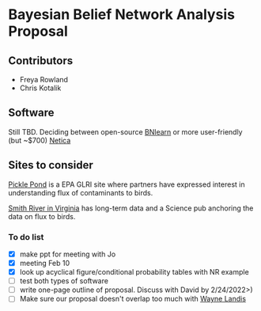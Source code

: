 # Bayesian Belief Network Analysis Proposal

## Contributors
- Freya Rowland
- Chris Kotalik

## Software
Still TBD. Deciding between open-source [BNlearn](<https://www.bnlearn.com/>) or more user-friendly (but ~$700) [Netica](<https://www.norsys.com/netica.html>)

## Sites to consider

[Pickle Pond](<https://stlouisriverestuary.org/restoration_picklepond.php#:~:text=Pickle%20Pond%20is%20a%20shallow%2C%20sheltered%20bay-like%20site,biological%20diversity%20and%20create%20a%20functional%20wetland.%20History>) is a EPA GLRI site where partners have expressed interest in understanding flux of contaminants to birds.

[Smith River in Virginia](<https://www.science.org/doi/full/10.1126/science.1154082?casa_token=itpI-KDgiiAAAAAA%3AifU051F78DCdlBGy2w1kXs9QK9Pat6ucm7GU2UrEJS-Td630neOL1samAUQDHJOEsu4XFerEctdcs9c>) has long-term data and a Science pub anchoring the data on flux to birds.

### To do list

- [x] make ppt for meeting with Jo
- [x] meeting Feb 10
- [x] look up acyclical figure/conditional probability tables with NR example
- [ ] test both types of software
- [ ] write one-page outline of proposal. Discuss with David by 2/24/2022>)
- [ ] Make sure our proposal doesn't overlap too much with [Wayne Landis](<https://wp.wwu.edu/toxicology/faculty-staff/dr-wayne-g-landis/>)
